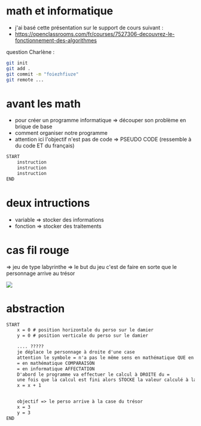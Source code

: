 # math et informatique 

- j'ai basé cette présentation sur le support de cours suivant : 
- <https://openclassrooms.com/fr/courses/7527306-decouvrez-le-fonctionnement-des-algorithmes>

question Charlène : 

```bash
git init
git add .
git commit -m "foiezhfiuze"
git remote ...
```

# avant les math 

- pour créer un programme informatique => découper son problème en brique de base
- comment organiser notre programme 
- attention ici l'objectif n'est pas de code => PSEUDO CODE (ressemble à du code ET du français)

```txt 
START
    instruction
    instruction
    instruction
END 
```

# deux intructions

- variable => stocker des informations 
- fonction => stocker des traitements 
 
# cas fil rouge 

=> jeu de type labyrinthe
=> le but du jeu c'est de faire en sorte que le personnage arrive au trésor 

![](https://user.oc-static.com/upload/2022/03/24/16481137434451_FR_4366701_ALGO_STATICS_P1C3-1.jpg)


# abstraction 

```txt
START
    x = 0 # position horizontale du perso sur le damier 
    y = 0 # position verticale du perso sur le damier 

    .... ????? 
    je déplace le personnage à droite d'une case 
    attention le symbole = n'a pas le même sens en mathématique QUE en informatique
    = en mathématique COMPARAISON
    = en informatique AFFECTATION 
    D'abord le programme va effectuer le calcul à DROITE du = 
    une fois que la calcul est fini alors STOCKE la valeur calculé à la variable à GAUCHE du = 
    x = x + 1 


    objectif => le perso arrive à la case du trésor
    x = 3
    y = 3 
END 
```